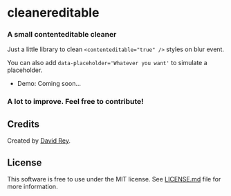 # cleanereditable
### A small contenteditable cleaner

Just a little library to clean `<contenteditable="true" />` styles on blur event.

You can also add `data-placeholder='Whatever you want'` to simulate a placeholder.

+ Demo: Coming soon...


### A lot to improve. Feel free to contribute!

## Credits
Created by [David Rey](http://twitter.com/dreyacosta).

## License

This software is free to use under the MIT license. See [LICENSE.md](https://github.com/dreyacosta/cleanereditable/blob/master/LICENSE.md) file for more information.